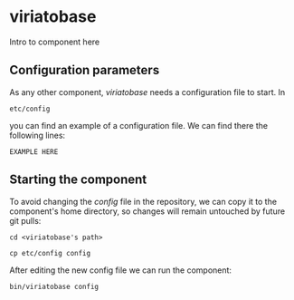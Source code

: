 # viriatobase
Intro to component here


## Configuration parameters
As any other component, *viriatobase* needs a configuration file to start. In
```
etc/config
```
you can find an example of a configuration file. We can find there the following lines:
```
EXAMPLE HERE
```

## Starting the component
To avoid changing the *config* file in the repository, we can copy it to the component's home directory, so changes will remain untouched by future git pulls:

```
cd <viriatobase's path> 
```
```
cp etc/config config
```

After editing the new config file we can run the component:

```
bin/viriatobase config
```
